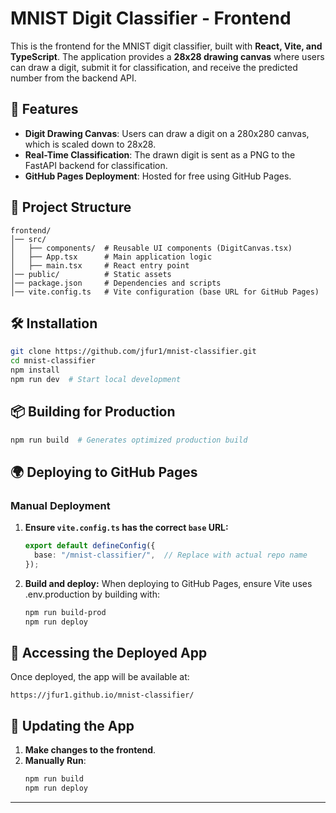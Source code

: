 # MNIST Digit Classifier - Frontend

This is the frontend for the MNIST digit classifier, built with **React, Vite, and TypeScript**. The application provides a **28x28 drawing canvas** where users can draw a digit, submit it for classification, and receive the predicted number from the backend API.

## 🚀 Features
- **Digit Drawing Canvas**: Users can draw a digit on a 280x280 canvas, which is scaled down to 28x28.
- **Real-Time Classification**: The drawn digit is sent as a PNG to the FastAPI backend for classification.
- **GitHub Pages Deployment**: Hosted for free using GitHub Pages.

## 📂 Project Structure
```
frontend/
│── src/
│   ├── components/  # Reusable UI components (DigitCanvas.tsx)
│   ├── App.tsx      # Main application logic
│   ├── main.tsx     # React entry point
│── public/          # Static assets
│── package.json     # Dependencies and scripts
│── vite.config.ts   # Vite configuration (base URL for GitHub Pages)
```

## 🛠️ Installation
```bash
git clone https://github.com/jfur1/mnist-classifier.git
cd mnist-classifier
npm install
npm run dev  # Start local development
```

## 📦 Building for Production
```bash
npm run build  # Generates optimized production build
```

## 🌍 Deploying to GitHub Pages
### **Manual Deployment**
1. **Ensure `vite.config.ts` has the correct `base` URL:**
   ```ts
   export default defineConfig({
     base: "/mnist-classifier/",  // Replace with actual repo name
   });
   ```
2. **Build and deploy:**
When deploying to GitHub Pages, ensure Vite uses .env.production by building with:
   ```bash
   npm run build-prod
   npm run deploy
   ```

## 🔗 Accessing the Deployed App
Once deployed, the app will be available at:
```
https://jfur1.github.io/mnist-classifier/
```

## 🔧 Updating the App
1. **Make changes to the frontend**.
2. **Manually Run**:
   ```bash
   npm run build
   npm run deploy
   ```

---
